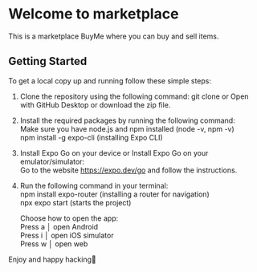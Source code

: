 # Welcome to marketplace
This is a marketplace BuyMe where you can buy and sell items.

## Getting Started
To get a local copy up and running follow these simple steps:

1. Clone the repository using the following command: git clone or Open with GitHub Desktop or download the zip file.

2. Install the required packages by running the following command:  
Make sure you have node.js and npm installed (node -v, npm -v)  
npm install -g expo-cli (installing Expo CLI)

3. Install Expo Go on your device or Install Expo Go on your emulator/simulator:  
Go to the website https://expo.dev/go and follow the instructions.

4. Run the following command in your terminal:   
npm install expo-router (installing a router for navigation)  
   npx expo start (starts the project)  

   Choose how to open the app:  
   Press a   │ open Android  
   Press i   │ open iOS simulator  
   Press w   │ open web

Enjoy and happy hacking👋



